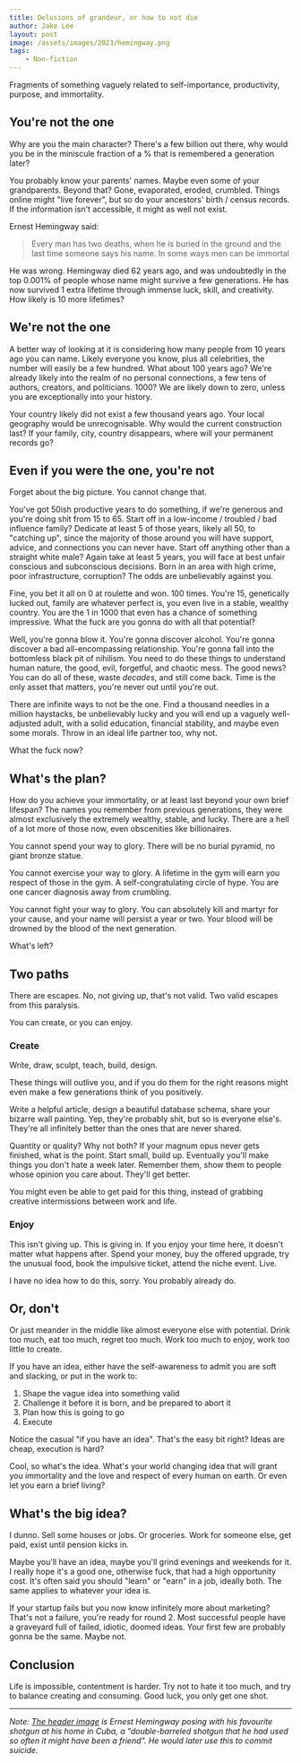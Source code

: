 ```yaml
---
title: Delusions of grandeur, or how to not die
author: Jake Lee
layout: post
image: /assets/images/2023/hemingway.png
tags:
    - Non-fiction
---
```


Fragments of something vaguely related to self-importance, productivity, purpose, and immortality.

## You're not the one

Why are you the main character? There's a few billion out there, why would you be in the miniscule fraction of a % that is remembered a generation later?

You probably know your parents' names. Maybe even some of your grandparents. Beyond that? Gone, evaporated, eroded, crumbled. Things online might "live forever", but so do your ancestors' birth / census records. If the information isn't accessible, it might as well not exist. 

Ernest Hemingway said:

> Every man has two deaths, when he is buried in the ground and the last time someone says his name. In some ways men can be immortal

He was wrong. Hemingway died 62 years ago, and was undoubtedly in the top 0.001% of people whose name might survive a few generations. He has now survived 1 extra lifetime through immense luck, skill, and creativity. How likely is 10 more lifetimes?

## We're not the one

A better way of looking at it is considering how many people from 10 years ago you can name. Likely everyone you know, plus all celebrities, the number will easily be a few hundred. What about 100 years ago? We're already likely into the realm of no personal connections, a few tens of authors, creators, and politicians. 1000? We are likely down to zero, unless you are exceptionally into your history.

Your country likely did not exist a few thousand years ago. Your local geography would be unrecognisable. Why would the current construction last? If your family, city, country disappears, where will your permanent records go?

## Even if you were the one, you're not

Forget about the big picture. You cannot change that. 

You've got 50ish productive years to do something, if we're generous and you're doing shit from 15 to 65. Start off in a low-income / troubled / bad influence family? Dedicate at least 5 of those years, likely all 50, to "catching up", since the majority of those around you will have support, advice, and connections you can never have. Start off anything other than a straight white male? Again take at least 5 years, you will face at best unfair conscious and subconscious decisions. Born in an area with high crime, poor infrastructure, corruption? The odds are unbelievably against you.

Fine, you bet it all on 0 at roulette and won. 100 times. You're 15, genetically lucked out, family are whatever perfect is, you even live in a stable, wealthy country. You are the 1 in 1000 that even has a chance of something impressive. What the fuck are you gonna do with all that potential?

Well, you're gonna blow it. You're gonna discover alcohol. You're gonna discover a bad all-encompassing relationship. You're gonna fall into the bottomless black pit of nihilism. You need to do these things to understand human nature, the good, evil, forgetful, and chaotic mess. The good news? You can do all of these, waste *decades*, and still come back. Time is the only asset that matters, you're never out until you're out.

There are infinite ways to not be the one. Find a thousand needles in a million haystacks, be unbelievably lucky and you will end up a vaguely well-adjusted adult, with a solid education, financial stability, and maybe even some morals. Throw in an ideal life partner too, why not.

What the fuck now?

## What's the plan?

How do you achieve your immortality, or at least last beyond your own brief lifespan? The names you remember from previous generations, they were almost exclusively the extremely wealthy, stable, and lucky. There are a hell of a lot more of those now, even obscenities like billionaires. 

You cannot spend your way to glory. There will be no burial pyramid, no giant bronze statue. 

You cannot exercise your way to glory. A lifetime in the gym will earn you respect of those in the gym. A self-congratulating circle of hype. You are one cancer diagnosis away from crumbling.

You cannot fight your way to glory. You can absolutely kill and martyr for your cause, and your name will persist a year or two. Your blood will be drowned by the blood of the next generation. 

What's left?

## Two paths

There are escapes. No, not giving up, that's not valid. Two valid escapes from this paralysis.

You can create, or you can enjoy.

### Create

Write, draw, sculpt, teach, build, design. 

These things will outlive you, and if you do them for the right reasons might even make a few generations think of you positively. 

Write a helpful article, design a beautiful database schema, share your bizarre wall painting. Yep, they're probably shit, but so is everyone else's. They're all infinitely better than the ones that are never shared.

Quantity or quality? Why not both? If your magnum opus never gets finished, what is the point. Start small, build up. Eventually you'll make things you don't hate a week later. Remember them, show them to people whose opinion you care about. They'll get better.

You might even be able to get paid for this thing, instead of grabbing creative intermissions between work and life.

### Enjoy

This isn't giving up. This is giving in. If you enjoy your time here, it doesn't matter what happens after. Spend your money, buy the offered upgrade, try the unusual food, book the impulsive ticket, attend the niche event. Live.

I have no idea how to do this, sorry. You probably already do.

## Or, don't

Or just meander in the middle like almost everyone else with potential. Drink too much, eat too much, regret too much. Work too much to enjoy, work too little to create.

If you have an idea, either have the self-awareness to admit you are soft and slacking, or put in the work to:
1. Shape the vague idea into something valid
2. Challenge it before it is born, and be prepared to abort it
3. Plan how this is going to go
4. Execute

Notice the casual "if you have an idea". That's the easy bit right? Ideas are cheap, execution is hard?

Cool, so what's the idea. What's your world changing idea that will grant you immortality and the love and respect of every human on earth. Or even let you earn a brief living?

## What's the big idea?

I dunno. Sell some houses or jobs. Or groceries. Work for someone else, get paid, exist until pension kicks in.

Maybe you'll have an idea, maybe you'll grind evenings and weekends for it. I really hope it's a good one, otherwise fuck, that had a high opportunity cost. It's often said you should "learn" or "earn" in a job, ideally both. The same applies to whatever your idea is.

If your startup fails but you now know infinitely more about marketing? That's not a failure, you're ready for round 2. Most successful people have a graveyard full of failed, idiotic, doomed ideas. Your first few are probably gonna be the same. Maybe not.

## Conclusion

Life is impossible, contentment is harder. Try not to hate it too much, and try to balance creating and consuming. Good luck, you only get one shot.

---

*Note: [The header image](https://commons.wikimedia.org/wiki/File:Ernest_Hemingway_at_the_Finca_Vigia,_Cuba_-_NARA_-_192663.jpg) is Ernest Hemingway posing with his favourite shotgun at his home in Cuba, a "double-barreled shotgun that he had used so often it might have been a friend". He would later use this to commit suicide.*